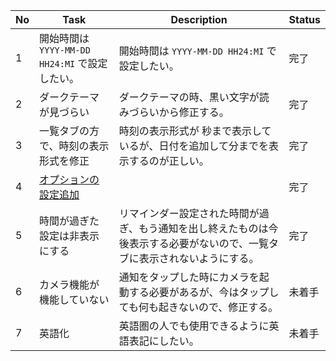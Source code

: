 | No  | Task                                           | Description                                                                                                                | Status |
| --- | ---------------------------------------------- | -------------------------------------------------------------------------------------------------------------------------- | ------ |
| 1   | 開始時間は `YYYY-MM-DD HH24:MI` で設定したい。 | 開始時間は `YYYY-MM-DD HH24:MI` で設定したい。                                                                             | 完了   |
| 2   | ダークテーマが見づらい                         | ダークテーマの時、黒い文字が読みづらいから修正する。                                                                       | 完了   |
| 3   | 一覧タブの方で、時刻の表示形式を修正           | 時刻の表示形式が 秒まで表示しているが、日付を追加して分までを表示するのが正しい。                                          | 完了   |
| 4   | [オプションの設定追加](./issues/no4_option_setting.md) | | 完了 |
| 5   | 時間が過ぎた設定は非表示にする                 | リマインダー設定された時間が過ぎ、もう通知を出し終えたものは今後表示する必要がないので、一覧タブに表示されないようにする。 | 完了 |
| 6   | カメラ機能が機能していない | 通知をタップした時にカメラを起動する必要があるが、今はタップしても何も起きないので、修正する。 | 未着手 |
| 7   | 英語化                                         | 英語圏の人でも使用できるように英語表記にしたい。                                                                           | 未着手 |

